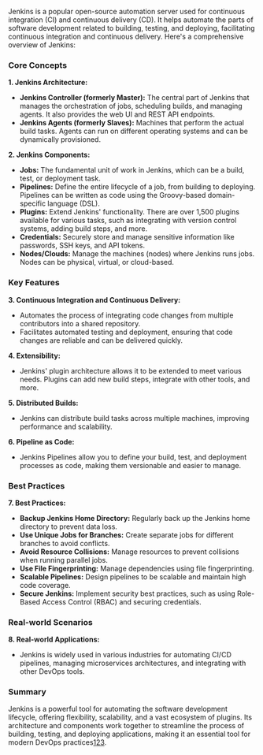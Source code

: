 Jenkins is a popular open-source automation server used for continuous integration (CI) and continuous delivery (CD). It helps automate the parts of software development related to building, testing, and deploying, facilitating continuous integration and continuous delivery. Here's a comprehensive overview of Jenkins:

### Core Concepts

**1. Jenkins Architecture:**
   - **Jenkins Controller (formerly Master):** The central part of Jenkins that manages the orchestration of jobs, scheduling builds, and managing agents. It also provides the web UI and REST API endpoints.
   - **Jenkins Agents (formerly Slaves):** Machines that perform the actual build tasks. Agents can run on different operating systems and can be dynamically provisioned.

**2. Jenkins Components:**
   - **Jobs:** The fundamental unit of work in Jenkins, which can be a build, test, or deployment task.
   - **Pipelines:** Define the entire lifecycle of a job, from building to deploying. Pipelines can be written as code using the Groovy-based domain-specific language (DSL).
   - **Plugins:** Extend Jenkins' functionality. There are over 1,500 plugins available for various tasks, such as integrating with version control systems, adding build steps, and more.
   - **Credentials:** Securely store and manage sensitive information like passwords, SSH keys, and API tokens.
   - **Nodes/Clouds:** Manage the machines (nodes) where Jenkins runs jobs. Nodes can be physical, virtual, or cloud-based.

### Key Features

**3. Continuous Integration and Continuous Delivery:**
   - Automates the process of integrating code changes from multiple contributors into a shared repository.
   - Facilitates automated testing and deployment, ensuring that code changes are reliable and can be delivered quickly.

**4. Extensibility:**
   - Jenkins' plugin architecture allows it to be extended to meet various needs. Plugins can add new build steps, integrate with other tools, and more.

**5. Distributed Builds:**
   - Jenkins can distribute build tasks across multiple machines, improving performance and scalability.

**6. Pipeline as Code:**
   - Jenkins Pipelines allow you to define your build, test, and deployment processes as code, making them versionable and easier to manage.

### Best Practices

**7. Best Practices:**
   - **Backup Jenkins Home Directory:** Regularly back up the Jenkins home directory to prevent data loss.
   - **Use Unique Jobs for Branches:** Create separate jobs for different branches to avoid conflicts.
   - **Avoid Resource Collisions:** Manage resources to prevent collisions when running parallel jobs.
   - **Use File Fingerprinting:** Manage dependencies using file fingerprinting.
   - **Scalable Pipelines:** Design pipelines to be scalable and maintain high code coverage.
   - **Secure Jenkins:** Implement security best practices, such as using Role-Based Access Control (RBAC) and securing credentials.

### Real-world Scenarios

**8. Real-world Applications:**
   - Jenkins is widely used in various industries for automating CI/CD pipelines, managing microservices architectures, and integrating with other DevOps tools.

### Summary

Jenkins is a powerful tool for automating the software development lifecycle, offering flexibility, scalability, and a vast ecosystem of plugins. Its architecture and components work together to streamline the process of building, testing, and deploying applications, making it an essential tool for modern DevOps practices[1](https://devopscube.com/jenkins-architecture-explained/)[2](https://www.jenkins.io/doc/book/managing/nodes/)[3](https://cloudwithease.com/what-is-jenkins/).
